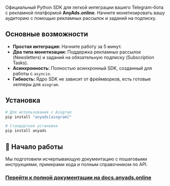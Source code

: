 Официальный Python SDK для легкой интеграции вашего Telegram-бота с рекламной платформой **AnyAds.online**. Начните монетизировать вашу аудиторию с помощью рекламных рассылок и заданий на подписку.

## Основные возможности

- **Простая интеграция:** Начните работу за 5 минут.
- **Два типа монетизации:** Поддержка рекламных рассылок (Newsletters) и заданий на обязательную подписку (Subscription Tasks).
- **Асинхронность:** Полностью асинхронный SDK, созданный для работы с `asyncio`.
- **Гибкость:** Ядро SDK не зависит от фреймворков, есть готовые хелперы для `aiogram`.

## Установка

```bash
# Для использования с Aiogram
pip install "anyads[aiogram]"

# Стандартная установка
pip install anyads
```

## 🚀 Начало работы

Мы подготовили исчерпывающую документацию с пошаговыми инструкциями, примерами кода и полным справочником по API.

### **[Перейти к полной документации на docs.anyads.online](https://docs.anyads.online)**
